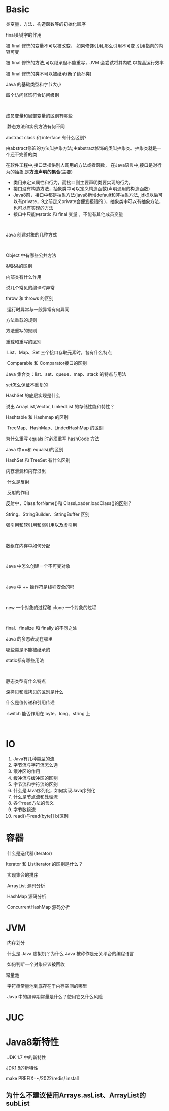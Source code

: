 # Basic



类变量，方法，构造函数等的初始化顺序



final关键字的作用

被 final 修饰的变量不可以被改变，  如果修饰引用,那么引用不可变,引用指向的内容可变

被 final 修饰的方法,可以继承但不能重写，JVM 会尝试将其内联,以提高运行效率

被 final 修饰的类不可以被继承(断子绝孙类)





Java 的基础类型和字节大小



四个访问修饰符合访问级别  

​         

成员变量和局部变量的区别有哪些



​         静态方法和实例方法有何不同    



abstract class 和 interface 有什么区别?

由abstract修饰的方法叫抽象方法;由abstract修饰的类叫抽象类。抽象类就是一个还不完善的类

在软件工程中,接口泛指供别人调用的方法或者函数， 在Java语言中,接口是对行为的抽象,是**方法声明的集合**(主要)

* 类用来定义属性和行为，而接口则主要声明类要实现的行为。
* 接口没有构造方法，抽象类中可以定义构造函数(声明通用的构造函数)
* Java8前，接口中都是抽象方法(java8新增default和非抽象方法, jdk9以后可以有private，9之前定义private会便宜报错的 )，抽象类中可以有抽象方法，也可以有实现的方法
*  接口中只能由static 和 final 变量 ，不能有其他成员变量

​         

Java 创建对象的几种方式  

​         

Object 中有哪些公共方法



&和&&的区别



内部类有什么作用      

说几个常见的编译时异常 

throw 和 throws 的区别

​         运行时异常与一般异常有何异同  

  

方法重载的规则

方法重写的规则

重载和重写的区别   



​         List、Map、Set 三个接口存取元素时，各有什么特点  

​         Comparable 和 Comparator接口的区别  

Java 集合类：list、set、queue、map、stack 的特点与用法  



set怎么保证不重复的



HashSet 的底层实现是什么  



说出 ArrayList,Vector, LinkedList 的存储性能和特性？



Hashtable 和 Hashmap 的区别



​         TreeMap、HashMap、LindedHashMap 的区别   



为什么重写 equals 时必须重写 hashCode 方法



Java 中==和 equals()的区别    



HashSet 和 TreeSet 有什么区别



内存泄漏和内存溢出

​         什么是反射  



​         反射的作用

反射中，Class.forName()和 ClassLoader.loadClass()的区别？



String、StringBuilder、StringBuffer 区别  



强引用和软引用和弱引用以及虚引用 

​       

 数组在内存中如何分配



​        

 Java 中怎么创建一个不可变对象 



​        

 Java 中 ++ 操作符是线程安全的吗



​         

new 一个对象的过程和 clone 一个对象的过程

  

​         

final、finalize 和 finally 的不同之处  



Java 的多态表现在哪里



哪些类是不能被继承的



static都有哪些用法  

​         

静态类型有什么特点



深拷贝和浅拷贝的区别是什么 



什么是值传递和引用传递

​         switch 能否作用在 byte、long、string 上  

   

​            





# IO

1. Java有几种类型的流
2. 字节流与字符流怎么选
3. 缓冲区的作用
4. 缓冲流与缓冲区的区别
5. 字节流和字符流的区别
6. 什么是Java序列化，如何实现Java序列化
7. 什么是节点流和处理流
8. 各个read方法的含义
9. 字节数组流
10. read()与read(byte[] b)区别





# 容器

​         什么是迭代器(Iterator)  

 Iterator 和 ListIterator 的区别是什么？

​         实现集合的排序 

​         ArrayList 源码分析  

​         HashMap 源码分析  

​         ConcurrentHashMap 源码分析   



# JVM

​         内存划分  

​         什么是 Java 虚拟机？为什么 Java 被称作是无关平台的编程语言  

​         如何判断一个对象应该被回收  



常量池

​         字符串常量池到底存在于内存空间的哪里  

​         Java 中的编译期常量是什么？使用它又什么风险  



# JUC



# Java8新特性



​         JDK 1.7 中的新特性



JDK1.8的新特性

































make PREFIX=~/2022/redis/ install





## 为什么不建议使用Arrays.asList、ArrayList的subList



